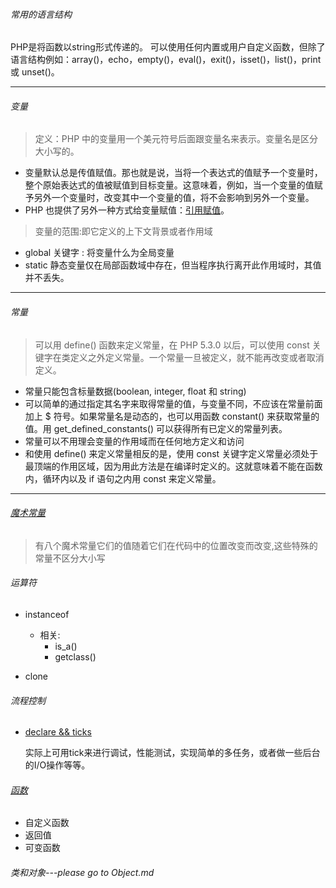 ###### 常用的语言结构

  PHP是将函数以string形式传递的。 可以使用任何内置或用户自定义函数，但除了语言结构例如：array()，echo，empty()，eval()，exit()，isset()，list()，print 或 unset()。
***

###### 变量
  
  > 定义：PHP 中的变量用一个美元符号后面跟变量名来表示。变量名是区分大小写的。 
  - 变量默认总是传值赋值。那也就是说，当将一个表达式的值赋予一个变量时，整个原始表达式的值被赋值到目标变量。这意味着，例如，当一个变量的值赋予另外一个变量时，改变其中一个变量的值，将不会影响到另外一个变量。
  - PHP 也提供了另外一种方式给变量赋值：[引用赋值](http://php.net/manual/zh/language.references.php)。
  
  > 变量的范围:即它定义的上下文背景或者作用域
  
  - global 关键字 : 将变量什么为全局变量
  - static 静态变量仅在局部函数域中存在，但当程序执行离开此作用域时，其值并不丢失。
***

###### 常量

  > 可以用 define() 函数来定义常量，在 PHP 5.3.0 以后，可以使用 const 关键字在类定义之外定义常量。一个常量一旦被定义，就不能再改变或者取消定义。 
  
  - 常量只能包含标量数据(boolean, integer, float 和 string)
  - 可以简单的通过指定其名字来取得常量的值，与变量不同，不应该在常量前面加上 $ 符号。如果常量名是动态的，也可以用函数 constant() 来获取常量的值。用 get_defined_constants() 可以获得所有已定义的常量列表。
  - 常量可以不用理会变量的作用域而在任何地方定义和访问
  - 和使用 define() 来定义常量相反的是，使用 const 关键字定义常量必须处于最顶端的作用区域，因为用此方法是在编译时定义的。这就意味着不能在函数内，循环内以及 if 语句之内用 const 来定义常量。 
***

###### [魔术常量](http://php.net/manual/zh/language.constants.predefined.php)

  > 有八个魔术常量它们的值随着它们在代码中的位置改变而改变,这些特殊的常量不区分大小写
  
###### 运算符 
  - instanceof
   
    - 相关: 
      - is_a()
      - getclass()
   - clone
   
###### 流程控制

  - [declare && ticks](http://blog.csdn.net/udefined/article/details/24333333)
    
    实际上可用tick来进行调试，性能测试，实现简单的多任务，或者做一些后台的I/O操作等等。

###### [函数](http://php.net/manual/zh/language.functions.php)

  - 自定义函数
  - 返回值
  - 可变函数
  
###### 类和对象---please go to Object.md
  
   
   
   
   
  